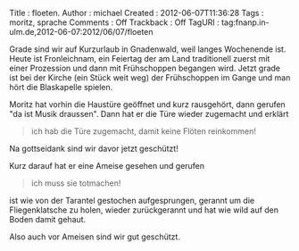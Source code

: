 Title     : floeten.
Author    : michael
Created   : 2012-06-07T11:36:28
Tags      : moritz, sprache
Comments  : Off
Trackback : Off
TagURI    : tag:fnanp.in-ulm.de,2012-06-07:2012/06/07/floeten

Grade sind wir auf Kurzurlaub in Gnadenwald, weil langes Wochenende ist. Heute
ist Fronleichnam, ein Feiertag der am Land traditionell zuerst mit einer
Prozession und dann mit Frühschoppen begangen wird. Jetzt grade ist bei der
Kirche (ein Stück weit weg) der Frühschoppen im Gange und man hört die
Blaskapelle spielen.

Moritz hat vorhin die Haustüre geöffnet und kurz rausgehört, dann gerufen "da
ist Musik draussen". Dann hat er die Türe wieder zugemacht und erklärt

> ich hab die Türe zugemacht, damit keine Flöten reinkommen!  

Na gottseidank sind wir davor jetzt geschützt!

Kurz darauf hat er eine Ameise gesehen und gerufen

> ich muss sie totmachen!

ist wie von der Tarantel gestochen aufgesprungen, gerannt um die
Fliegenklatsche zu holen, wieder zurückgerannt und hat wie wild auf den Boden
damit gehaut.

Also auch vor Ameisen sind wir gut geschützt.
